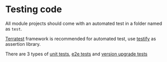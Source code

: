 # Testing code

All module projects should come with an automated test in a folder named as `test`.

[Terratest](https://terratest.gruntwork.io/) framework is recommended for automated test, use [testify](https://github.com/stretchr/testify) as assertion library.

There are 3 types of [unit tests](../test_code/unit_test.md), [e2e tests](../test_code/e2e_test.md) and [version upgrade tests](../test_code/version_upgrade_tests.md)